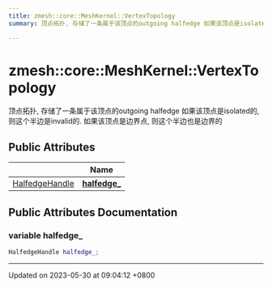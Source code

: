 ```yaml
---
title: zmesh::core::MeshKernel::VertexTopology
summary: 顶点拓扑, 存储了一条属于该顶点的outgoing halfedge 如果该顶点是isolated的, 则这个半边是invalid的. 如果该顶点是边界点, 则这个半边也是边界的 

---
```


# zmesh::core::MeshKernel::VertexTopology



顶点拓扑, 存储了一条属于该顶点的outgoing halfedge 如果该顶点是isolated的, 则这个半边是invalid的. 如果该顶点是边界点, 则这个半边也是边界的 

## Public Attributes

|                | Name           |
| -------------- | -------------- |
| [HalfedgeHandle](Classes/classzmesh_1_1core_1_1_halfedge_handle.md) | **[halfedge_](Classes/structzmesh_1_1core_1_1_mesh_kernel_1_1_vertex_topology.md#variable-halfedge-)**  |

## Public Attributes Documentation

### variable halfedge_

```cpp
HalfedgeHandle halfedge_;
```


-------------------------------

Updated on 2023-05-30 at 09:04:12 +0800